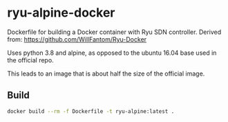# ryu-alpine-docker

Dockerfile for building a Docker container with Ryu SDN controller.
Derived from: https://github.com/WillFantom/Ryu-Docker

Uses python 3.8 and alpine, as opposed to the ubuntu 16.04 base used in the official repo.

This leads to an image that is about half the size of the official image.

## Build

```bash
docker build --rm -f Dockerfile -t ryu-alpine:latest .
```


